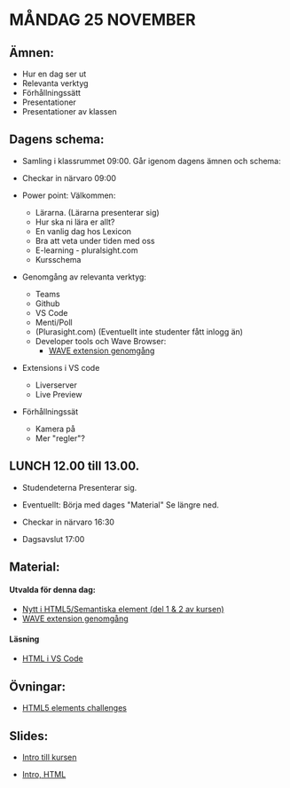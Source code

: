 # MÅNDAG 25 NOVEMBER

## Ämnen: 
- Hur en dag ser ut
- Relevanta verktyg
- Förhållningssätt
- Presentationer
- Presentationer av klassen

## Dagens schema:
* Samling i klassrummet 09:00. Går igenom dagens ämnen och schema:

* Checkar in närvaro 09:00

* Power point: Välkommen:
  - Lärarna. (Lärarna presenterar sig)
  - Hur ska ni lära er allt?
  - En vanlig dag hos Lexicon
  - Bra att veta under tiden med oss
  - E-learning - pluralsight.com
  - Kursschema


*  Genomgång av relevanta verktyg:
    - Teams
    - Github
    - VS Code
    - Menti/Poll
    - (Plurasight.com) (Eventuellt inte studenter fått inlogg än)
    - Developer tools och Wave Browser:
      - [WAVE extension genomgång](https://app.pluralsight.com/ilx/video-courses/92e5a2e9-02ba-44d3-80f7-7992e6d9512d/d4c9e95a-c0cc-4120-8c4e-84442e451a7d/81c79172-91fe-46fe-818e-dbb37cc7045b)

* Extensions i VS code
  - Liverserver
  - Live Preview

* Förhållningssät
  - Kamera på
  - Mer "regler"?

## LUNCH 12.00 till 13.00.

* Studendeterna Presenterar sig.

* Eventuellt: Börja med dages "Material" Se längre ned.

* Checkar in närvaro 16:30

* Dagsavslut 17:00

## Material:

#### Utvalda för denna dag:
* [Nytt i HTML5/Semantiska element (del 1 & 2 av kursen)](https://app.pluralsight.com/library/courses/html-5-css-3-overview-tag-attribute-selector-additions/table-of-contents)
* [WAVE extension genomgång](https://app.pluralsight.com/ilx/video-courses/92e5a2e9-02ba-44d3-80f7-7992e6d9512d/d4c9e95a-c0cc-4120-8c4e-84442e451a7d/81c79172-91fe-46fe-818e-dbb37cc7045b)

#### Läsning
* [HTML i VS Code](https://code.visualstudio.com/Docs/languages/html)

## Övningar: 
* [HTML5 elements challenges](https://app.pluralsight.com/ilx/video-courses/fac15700-fb03-4c72-b291-efdb54933a8e/4587d9b6-badd-43dd-87a2-2b04df9258f6/9cf34da2-a2b0-4c61-8136-5edc75928667)


## Slides:
* [Intro till kursen](https://docs.google.com/presentation/d/1tsH95pL3ailFghCljPgBz0IiEmjFP4BSwFan8s9vjvA/edit?usp=sharing)

* [Intro, HTML](https://docs.google.com/presentation/d/1c8aKRb-ZdfwApzSCnjhKsL3kFGmIdqBJgBV_1OaJrtI/edit#slide=id.g5fd0d48a39_2_73)
